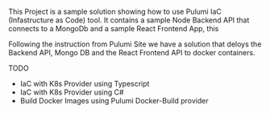 This Project is a sample solution showing how to use Pulumi IaC (Infastructure as Code) tool.
It contains a sample Node Backend API that connects to a MongoDb and a sample React Frontend App, this 

Following the instruction from Pulumi Site we have a solution that deloys the Backend API, Mongo DB and the React Frontend API to docker containers.

TODO
 - IaC with K8s Provider using Typescript
 - IaC with K8s Provider using C#
 - Build Docker Images using Pulumi Docker-Build provider
